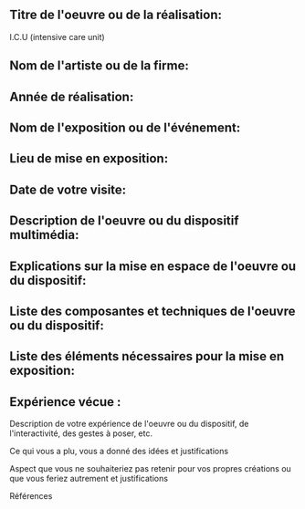 ## Titre de l'oeuvre ou de la réalisation:
I.C.U (intensive care unit) 

## Nom de l'artiste ou de la firme:

## Année de réalisation:

## Nom de l'exposition ou de l'événement:

## Lieu de mise en exposition:

## Date de votre visite:

## Description de l'oeuvre ou du dispositif multimédia:

## Explications sur la mise en espace de l'oeuvre ou du dispositif:

## Liste des composantes et techniques de l'oeuvre ou du dispositif:

## Liste des éléments nécessaires pour la mise en exposition:

## Expérience vécue :

Description de votre expérience de l'oeuvre ou du dispositif, de l'interactivité, des gestes à poser, etc.

Ce qui vous a plu, vous a donné des idées et justifications

Aspect que vous ne souhaiteriez pas retenir pour vos propres créations ou que vous feriez autrement et justifications

Références


